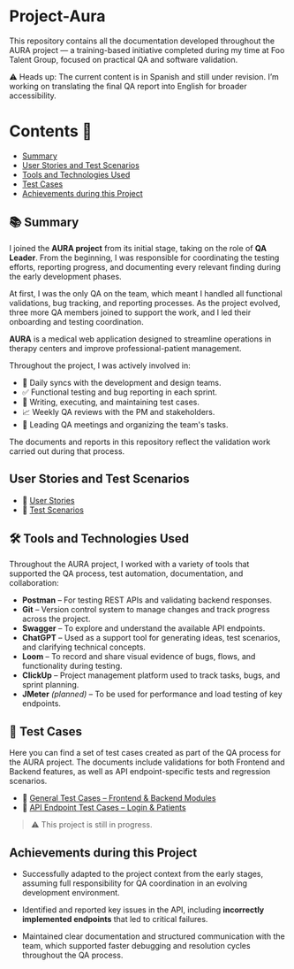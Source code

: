 # Project-Aura
This repository contains all the documentation developed throughout the AURA project — a training-based initiative completed during my time at Foo Talent Group, focused on practical QA and software validation.

⚠️ Heads up: The current content is in Spanish and still under revision. I’m working on translating the final QA report into English for broader accessibility.


# Contents 📖

- [Summary](#summary)
- [User Stories and Test Scenarios](#user-stories-and-test-scenarios)
- [Tools and Technologies Used](#-tools-and-technologies-used)
- [Test Cases](#-test-cases)
- [Achievements during this Project](#achievements-during-this-project)




## 📚 Summary

I joined the **AURA project** from its initial stage, taking on the role of **QA Leader**. From the beginning, I was responsible for coordinating the testing efforts, reporting progress, and documenting every relevant finding during the early development phases.

At first, I was the only QA on the team, which meant I handled all functional validations, bug tracking, and reporting processes. As the project evolved, three more QA members joined to support the work, and I led their onboarding and testing coordination.

**AURA** is a medical web application designed to streamline operations in therapy centers and improve professional-patient management.

Throughout the project, I was actively involved in:

- 🔄 Daily syncs with the development and design teams.
- ✅ Functional testing and bug reporting in each sprint.
- 🧪 Writing, executing, and maintaining test cases.
- 📈 Weekly QA reviews with the PM and stakeholders.
- 🤝 Leading QA meetings and organizing the team's tasks.

The documents and reports in this repository reflect the validation work carried out during that process.


##  User Stories and Test Scenarios

- 📄 [User Stories](https://drive.google.com/file/d/1xtlF7jTkjpGEelxs6mkp0xBzNQW-PNNE/view)
- 🧪 [Test Scenarios](https://drive.google.com/file/d/1J8lDR_J574czhqENIHL_8c28UPUUzWJG/view)

## 🛠️ Tools and Technologies Used

Throughout the AURA project, I worked with a variety of tools that supported the QA process, test automation, documentation, and collaboration:

- **Postman** – For testing REST APIs and validating backend responses.
- **Git** – Version control system to manage changes and track progress across the project.
- **Swagger** – To explore and understand the available API endpoints.
- **ChatGPT** – Used as a support tool for generating ideas, test scenarios, and clarifying technical concepts.
- **Loom** – To record and share visual evidence of bugs, flows, and functionality during testing.
- **ClickUp** – Project management platform used to track tasks, bugs, and sprint planning.
- **JMeter** *(planned)* – To be used for performance and load testing of key endpoints.

## 🧪 Test Cases

Here you can find a set of test cases created as part of the QA process for the AURA project. The documents include validations for both Frontend and Backend features, as well as API endpoint-specific tests and regression scenarios.

- 📄 [General Test Cases – Frontend & Backend Modules](https://docs.google.com/spreadsheets/d/11Pt2btOJAoR_dxYvUDvurvwMwlNaof56GFPFB3xoxgQ/edit#gid=1223407872)
- 🔐 [API Endpoint Test Cases – Login & Patients ](https://docs.google.com/spreadsheets/d/13iZLCKn8RXiJruhi1vhGvx-syK5-LnJz3fHHTjgFweI/edit#gid=286828259)

> ⚠️ This project is still in progress. 


##  Achievements during this Project

- Successfully adapted to the project context from the early stages, assuming full responsibility for QA coordination in an evolving development environment.

- Identified and reported key issues in the API, including **incorrectly implemented endpoints** that led to critical failures.
  
- Maintained clear documentation and structured communication with the team, which supported faster debugging and resolution cycles throughout the QA process.
